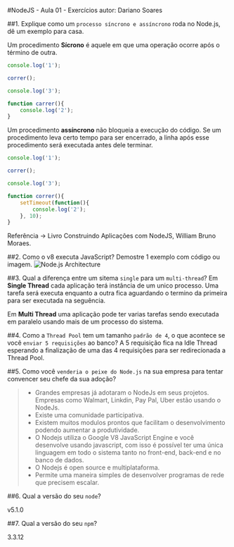#NodeJS - Aula 01 - Exercícios
autor: Dariano Soares

##1. Explique como um `processo síncrono e assíncrono` roda no Node.js, dê um exemplo para casa.

Um procedimento **Sícrono** é aquele em que uma operação ocorre após o término de outra.
```js
console.log('1');

correr();

console.log('3');

function carrer(){
	console.log('2');
}
```

Um procedimento **assíncrono** não bloqueia a execução do código. Se um procedimento leva certo tempo para ser encerrado, a linha após esse procedimento será executada antes dele terminar.
```js
console.log('1');

correr();

console.log('3');

function correr(){
	setTimeout(function(){
		console.log('2');
	}, 10);
}
```

Referência -> Livro Construindo Aplicações com NodeJS, William Bruno Moraes.

##2. Como o v8 executa JavaScript? Demostre 1 exemplo com código ou imagem.
![Node.js Architecture](http://image.slidesharecdn.com/15fuv8js7ulf1nzuakfe-140628073041-phpapp01/95/nodejs-enterprise-middleware-25-638.jpg?cb=1403940779)

##3. Qual a diferença entre um sitema `single` para um `multi-thread`?
Em **Single Thread** cada aplicação terá instância de um unico processo. Uma tarefa será executa enquanto a outra fica aguardando o termino da primeira para ser executada na seguência. 

Em **Multi Thread** uma aplicação pode ter varias tarefas sendo executada em paralelo usando mais de um processo do sistema.

##4. Como a `Thread Pool` tem um tamanho `padrão de 4`, o que acontece se você `enviar 5 requisições` ao banco?
A 5 requisição fica na Idle Thread esperando a finalização de uma das 4 requisições para ser redirecionada a Thread Pool.

##5. Como você `venderia o peixe do Node.js` na sua empresa para tentar convencer seu chefe da sua adoção?
> * Grandes empresas já adotaram o NodeJs em seus projetos. Empresas como Walmart, Linkdin, Pay Pal, Uber estão usando o NodeJs.
> * Existe uma comunidade participativa.
> * Existem muitos modulos prontos que facilitam o desenvolvimento podendo aumentar a produtividade.
> * O Nodejs utiliza o Google V8 JavaScript Engine e você desenvolve usando javascript, com isso é possível ter uma única linguagem em todo o sistema tanto no front-end, back-end e no banco de dados.
> * O Nodejs é open source e multiplataforma.
> * Permite uma maneira simples de desenvolver programas de rede que precisem escalar.

##6. Qual a versão do seu `node`?

v5.1.0

##7. Qual a versão do seu `npm`?

3.3.12